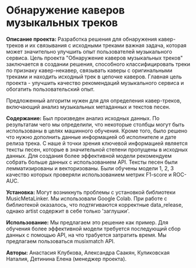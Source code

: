 # Обнаружение каверов музыкальных треков
**Описание проекта:**
Разработка решения для обнаружения кавер-треков и их связывания с исходными треками важная задача, которая может значительно улучшить опыт пользователей музыкального сервиса. Цель проекта "Обнаружение каверов музыкальных треков" заключается в создании решения, способного классифицировать треки по признаку кавер-некавер, связывать каверы с оригинальными треками и находить исходный трек в цепочке каверов.
Главная цель проекта - улучшить качество рекомендаций музыкального сервиса и обогатить пользовательский опыт.

Предложенный алгоритм нужен для для определения кавер-треков, включающий анализ музыкальных метаданных и текстов песен.

**Содержание:**
Был произведен анализ исходных данных. По результатам чего мы определили, что некоторые столбцы могут быть использованы в целях машинного обучения. Кроме того, было решено что нужно дополнить данные информацией об исполнителе и дате релиза трека. С наше й точки зрения ключевой информацией является тексты песен, которые в значительной степени пропущены в исходных данных. Для создания более эффективной модели рекомендуем собрать больше данных с использованием API. Тексты песен были лемматизированы и векторизованы. Были обучены модели 1, 2, 3 качество которых проверяли использованием метрик F1-score и ROC-AUC.

**Установка:**
Могут возникнуть проблемы с установкой библиотеки MusicMetaLinker. Мы использовали Google Colab. При работе с библиотекой оказалось, что подтягиваются корректные data_release, однако artist содержит в себе только 'заглушки'.

**Использование:**
Мы предлагаем это решение как пример. Для обучения более эффективной модели требуется последующий сбор данных с помощью API, на что трабуется затратить время. Мы предлагаем пользоваться musixmatch API.

**Авторы:** Анастасия Клубкова, Александра Саакян, Куликовская Наталия, Детинина Елена (менеджер проекта).
